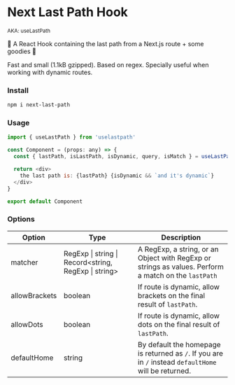 # Next Last Path Hook 

<sub>AKA: useLastPath</sub> 

🥉 A React Hook containing the last path from a Next.js route + some goodies 🎁

Fast and small (1.1kB gzipped). Based on regex. Specially useful when working with dynamic routes.

### Install

```bash
npm i next-last-path
```

### Usage

```js
import { useLastPath } from 'uselastpath'

const Component = (props: any) => {
  const { lastPath, isLastPath, isDynamic, query, isMatch } = useLastPath()

  return <div>
    the last path is: {lastPath} {isDynamic && `and it's dynamic`}
  </div>
}

export default Component
```

### Options

| Option        | Type                                                 | Description                                                                                           |
|---------------|------------------------------------------------------|-------------------------------------------------------------------------------------------------------|
| matcher       | RegExp \| string \| Record<string, RegExp \| string> | A RegExp, a string, or an Object with RegExp or strings as values. Perform a match on the `lastPath`  |
| allowBrackets | boolean                                              | If route is dynamic, allow brackets on the final result of `lastPath`.                                |
| allowDots     | boolean                                              | If route is dynamic, allow dots on the final result of `lastPath`.                                    |
| defaultHome   | string                                               | By default the homepage is returned as `/`. If you are in `/` instead `defaultHome` will be returned. |
